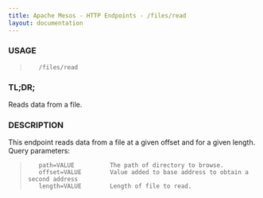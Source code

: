 ```yaml
---
title: Apache Mesos - HTTP Endpoints - /files/read
layout: documentation
---
```

<!--- This is an automatically generated file. DO NOT EDIT! --->

### USAGE ###
>        /files/read

### TL;DR; ###
Reads data from a file.

### DESCRIPTION ###
This endpoint reads data from a file at a given offset and for
a given length.
Query parameters:

>        path=VALUE          The path of directory to browse.
>        offset=VALUE        Value added to base address to obtain a second address
>        length=VALUE        Length of file to read.